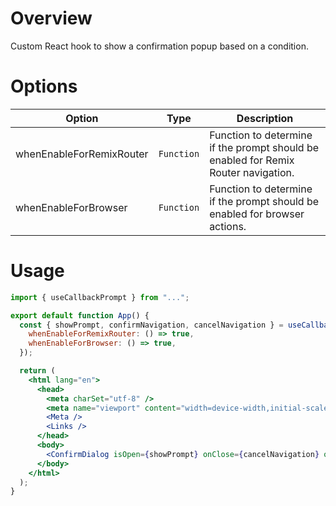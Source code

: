 # Overview

Custom React hook to show a confirmation popup based on a condition.

# Options

| Option                   | Type       | Description                                                                        |
| ------------------------ | ---------- | ---------------------------------------------------------------------------------- |
| whenEnableForRemixRouter | `Function` | Function to determine if the prompt should be enabled for Remix Router navigation. |
| whenEnableForBrowser     | `Function` | Function to determine if the prompt should be enabled for browser actions.         |

# Usage

```jsx
import { useCallbackPrompt } from "...";

export default function App() {
  const { showPrompt, confirmNavigation, cancelNavigation } = useCallbackPrompt({
    whenEnableForRemixRouter: () => true,
    whenEnableForBrowser: () => true,
  });

  return (
    <html lang="en">
      <head>
        <meta charSet="utf-8" />
        <meta name="viewport" content="width=device-width,initial-scale=1" />
        <Meta />
        <Links />
      </head>
      <body>
        <ConfirmDialog isOpen={showPrompt} onClose={cancelNavigation} onConfirm={confirmNavigation} />
      </body>
    </html>
  );
}
```
